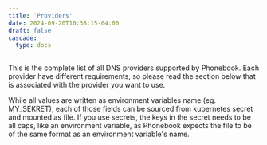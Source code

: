 ```yaml
---
title: 'Providers'
date: 2024-09-20T10:38:15-04:00
draft: false
cascade:
  type: docs
---
```


This is the complete list of all DNS providers supported by Phonebook. Each provider have different requirements, so please read the section below that is associated with the provider you want to use.

While all values are written as environment variables name (eg. MY_SEKRET), each of those fields can be sourced from kubernetes secret and mounted as file. If you use secrets, the keys in the secret needs to be all caps, like an environment variable, as Phonebook expects the file to be of the same format as an environment variable's name.

